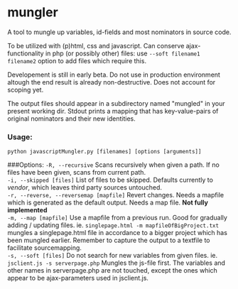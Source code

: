# mungler
A tool to mungle up variables, id-fields and most nominators in source code. 

To be utilized with (p)html, css and javascript. Can conserve ajax-functionality in php (or possibly other) files: use `--soft filename1 filename2` option to add files which require this.

Developement is still in early beta. Do not use in production environment altough the end result is already non-destructive. Does not account for scoping yet.

The output files should appear in a subdirectory named "mungled" in your present working dir. Stdout prints a mapping that has key-value-pairs of original nominators and their new identities.



### Usage:
`python javascriptMungler.py [filenames] [options [arguments]]`

###Options:
`-R, --recursive` Scans recursively when given a path. If no files have been given, scans from current path.  
`-i, --skipped [files]` List of files to be skipped. Defaults currently to *vendor*, which leaves third party sources untouched.  
`-r, --reverse, --reversemap [mapfile]` Revert changes. Needs a mapfile which is generated as the default output. Needs a map file.  **Not fully implemented**  
`-m, --map [mapfile]` Use a mapfile from a previous run. Good for gradually adding / updating files.
ie. `singlepage.html -m mapfileOfBigProject.txt` mungles a singlepage.html file in accordance to a bigger project which has been mungled earlier. Remember to capture the output to a textfile to facilitate sourcemapping.  
`-s, --soft [files]` Do not search for new variables from given files. 
ie. `jsclient.js -s serverpage.php` Mungles the js-file first. The variables and other names in serverpage.php are not touched, except the ones which appear to be ajax-parameters used in jsclient.js.

